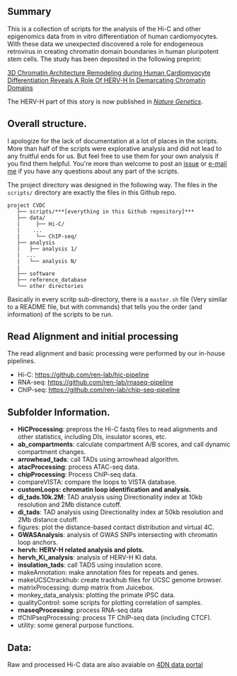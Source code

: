 ## Summary 
This is a collection of scripts for the analysis of the Hi-C and other epigenomics data from in vitro differentiation of human cardiomyocytes. With these data we unexpected discovered a role for endogeneous retrovirus in creating chromatin domain boundaries in human pluripotent stem cells. The study has been deposited in the following preprint: 

[3D Chromatin Architecture Remodeling during Human Cardiomyocyte Differentiation Reveals A Role Of HERV-H In Demarcating Chromatin Domains
](https://www.biorxiv.org/content/10.1101/485961v2)

The HERV-H part of this story is now published in [*Nature Genetics*](https://www.nature.com/articles/s41588-019-0479-7). 

## Overall structure. 

I apologize for the lack of documentation at a lot of places in the scripts. More than half of the scripts were explorative analysis and did not lead to any fruitful ends for us. But feel free to use them for your own analysis if you find them helpful. You're more than welcome to post an [issue](https://github.com/shawnzhangyx/cvdc_scripts/issues) or [e-mail me](mailto:shz254@ucsd.edu) if you have any questions about any part of the scripts. 

The project directory was designed in the following way. The files in the `scripts/` directory are exactly the files in this Github repo. 
```
project CVDC
   ├── scripts/***[everything in this Github repository]***
   ├── data/
   |     ├── Hi-C/
   |    ...
   |     └── ChIP-seq/
   ├── analysis
   |   ├── analysis 1/
   |  ...
   |   └── analysis N/
   | 
   ├── software
   ├── reference_database
   └── other directories    
```

Basically in every scritp sub-directory, there is a ``master.sh`` file (Very similar to a README file, but with commands) that tells you the order (and information) of the scripts to be run.

## Read Alignment and initial processing
The read alignment and basic processing were performed by our in-house pipelines. 
* Hi-C: https://github.com/ren-lab/hic-pipeline
* RNA-seq: https://github.com/ren-lab/rnaseq-pipeline
* ChIP-seq: https://github.com/ren-lab/chip-seq-pipeline

## Subfolder Information.

* **HiCProcessing**: prepross the Hi-C fastq files to read alignments and other statistics, including DIs, insulator scores, etc.
* **ab_compartments**: calculate compartment A/B scores, and call dynamic compartment changes. 
* **arrowhead_tads**: call TADs using arrowhead algorithm. 
* **atacProcessing**: process ATAC-seq data.
* **chipProcessing**: Process ChIP-seq data. 
* compareVISTA: compare the loops to VISTA database. 
* **customLoops: chromatin loop identification and analysis.**
* **di_tads.10k.2M**: TAD analysis using Directionality index at 10kb resolution and 2Mb distance cutoff. 
* **di_tads**: TAD analysis using Directionality index at 50kb resolution and 2Mb distance cutoff. 
* figures: plot the distance-based contact distribution and virtual 4C. 
* **GWASAnalysis**: analysis of GWAS SNPs intersecting with chromatin loop anchors. 
* **hervh: HERV-H related analysis and plots.** 
* **hervh_Ki_analysis**: analysis of HERV-H KI data.
* **insulation_tads**: call TADS using insulation score. 
* makeAnnotation: make annotation files for repeats and genes. 
* makeUCSCtrackhub: create trackhub files for UCSC genome browser. 
* matrixProcessing: dump matrix from Juicebox. 
* monkey_data_analysis: plotting the primate iPSC data. 
* qualityControl: some scripts for plotting correlation of samples. 
* **rnaseqProcessing**: process RNA-seq data
* tfChIPseqProcessing: process TF ChIP-seq data (including CTCF). 
* utility: some general purpose functions. 

## Data: 
Raw and processed Hi-C data are also avaiable on [4DN data portal]( https://data.4dnucleome.org/browse/?experiments_in_set.biosample.biosource.individual.organism.name=human&experiments_in_set.experiment_type.display_title=in+situ+Hi-C&experimentset_type=replicate&lab.display_title=Bing+Ren%2C+UCSD&type=ExperimentSetReplicate)



